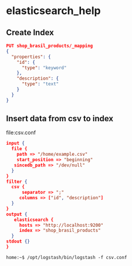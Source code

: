 # elasticsearch_help

## Create Index

```json
PUT shop_brasil_products/_mapping
{
  "properties": {
    "id": {
      "type": "keyword"
    },
    "description": {
      "type": "text"
    }
  }
}
```
## Insert data from csv to index

file:csv.conf

```json
input {
  file {
    path => "/home/example.csv"
    start_position => "beginning"
   sincedb_path => "/dev/null"
  }
}
filter {
  csv {
      separator => ";"
     columns => ["id", "description"]
  }
}
output {
   elasticsearch {
     hosts => "http://localhost:9200"
     index => "shop_brasil_products"
  }
stdout {}
}
```


```console
home:~$ /opt/logstash/bin/logstash -f csv.conf

```
